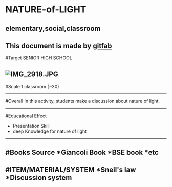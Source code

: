 # NATURE-of-LIGHT
## elementary,social,classroom
This document is made by [gitfab](http://gitfab.org)
---
#Target
SENIOR HIGH SCHOOL


![IMG_2918.JPG](http://farm9.staticflickr.com/8011/7157328978_08e2aafd82_h.jpg)
---
#Scale
1 classroom (~30)

---
#Overall
In this activity, students make a discussion about nature of light.

---
#Educational Effect
* Presentation Skill
* deep Knowledge for nature of light

---
#Books Source
*Giancoli Book
*BSE book
*etc
---
#ITEM/MATERIAL/SYSTEM
*Sneil's law
*Discussion system
---
